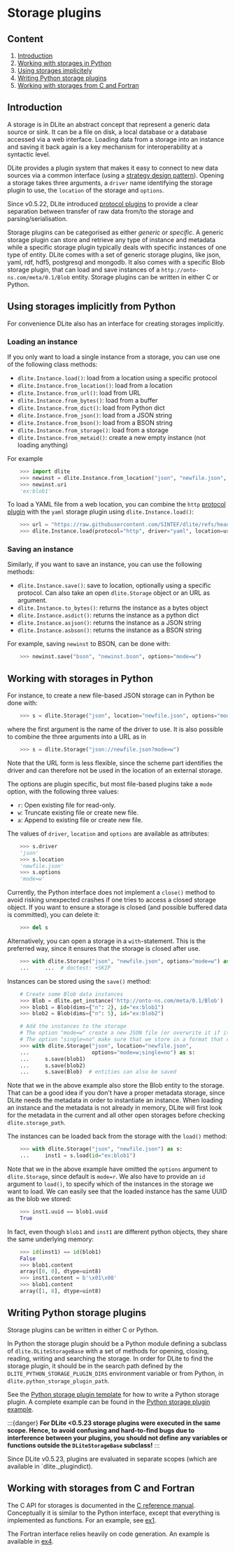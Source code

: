 Storage plugins
===============

Content
-------
  1. [Introduction](#introduction)
  2. [Working with storages in Python](#working-with-storages-in-python)
  3. [Using storages implicitely](#using-storages-implicitly)
  4. [Writing Python storage plugins](#writing-python-storage-plugins)
  5. [Working with storages from C and Fortran](#working-with-storages-from-c-and-fortran)


Introduction
------------
A storage is in DLite an abstract concept that represent a generic data source or sink.
It can be a file on disk, a local database or a database accessed via a web interface.
Loading data from a storage into an instance and saving it back again is a key mechanism for interoperability at a syntactic level.

DLite provides a plugin system that makes it easy to connect to new data sources via a common interface (using a [strategy design pattern]).
Opening a storage takes three arguments, a `driver` name identifying the storage plugin to use, the `location` of the storage and `options`.

Since v0.5.22, DLite introduced [protocol plugins] to provide a clear separation between transfer of raw data from/to the storage and parsing/serialisation.

Storage plugins can be categorised as either *generic* or *specific*.
A generic storage plugin can store and retrieve any type of instance and metadata while a specific storage plugin typically deals with specific instances of one type of entity.
DLite comes with a set of generic storage plugins, like json, yaml, rdf, hdf5, postgresql and mongodb.
It also comes with a specific Blob storage plugin, that can load and save instances of a `http://onto-ns.com/meta/0.1/Blob` entity.
Storage plugins can be written in either C or Python.


Using storages implicitly from Python
-------------------------------------
For convenience DLite also has an interface for creating storages implicitly.

### Loading an instance
If you only want to load a single instance from a storage, you can use one of the following class methods:
* `dlite.Instance.load()`: load from a location using a specific protocol
* `dlite.Instance.from_location()`: load from a location
* `dlite.Instance.from_url()`: load from URL
* `dlite.Instance.from_bytes()`: load from a buffer
* `dlite.Instance.from_dict()`: load from Python dict
* `dlite.Instance.from_json()`: load from a JSON string
* `dlite.Instance.from_bson()`: load from a BSON string
* `dlite.Instance.from_storage()`: load from a storage
* `dlite.Instance.from_metaid()`: create a new empty instance (not loading anything)

For example

```python
    >>> import dlite
    >>> newinst = dlite.Instance.from_location("json", "newfile.json", id="ex:blob1")
    >>> newinst.uri
    'ex:blob1'

```

To load a YAML file from a web location, you can combine the `http` [protocol plugin][protocol plugins] with the `yaml` storage plugin using `dlite.Instance.load()`:

```python
    >>> url = "https://raw.githubusercontent.com/SINTEF/dlite/refs/heads/master/storages/python/tests-python/input/test_meta.yaml"
    >>> dlite.Instance.load(protocol="http", driver="yaml", location=url)

```

### Saving an instance
Similarly, if you want to save an instance, you can use the following methods:
* `dlite.Instance.save()`: save to location, optionally using a specific protocol.
  Can also take an open `dlite.Storage` object or an URL as argument.
* `dlite.Instance.to_bytes()`: returns the instance as a bytes object
* `dlite.Instance.asdict()`: returns the instance as a python dict
* `dlite.Instance.asjson()`: returns the instance as a JSON string
* `dlite.Instance.asbson()`: returns the instance as a BSON string

For example, saving `newinst` to  BSON, can be done with:

```python
    >>> newinst.save("bson", "newinst.bson", options="mode=w")

```


Working with storages in Python
-------------------------------
For instance, to create a new file-based JSON storage can in Python be done with:

```python
    >>> s = dlite.Storage("json", location="newfile.json", options="mode=w")

```

where the first argument is the name of the driver to use.
It is also possible to combine the three arguments into a URL as in

```python
    >>> s = dlite.Storage("json://newfile.json?mode=w")

```

Note that the URL form is less flexible, since the scheme part identifies the driver and can therefore not be used in the location of an external storage.

The options are plugin specific, but most file-based plugins take a `mode` option, with the following three values:
- `r`: Open existing file for read-only.
- `w`: Truncate existing file or create new file.
- `a`: Append to existing file or create new file.

The values of `driver`, `location` and `options` are available as attributes:

```python
    >>> s.driver
    'json'
    >>> s.location
    'newfile.json'
    >>> s.options
    'mode=w'

```

Currently, the Python interface does not implement a `close()` method to avoid risking unexpected crashes if one tries to access a closed storage object.
If you want to ensure a storage is closed (and possible buffered data is committed), you can delete it:

```python
    >>> del s

```

Alternatively, you can open a storage in a `with`-statement.
This is the preferred way, since it ensures that the storage is closed after use.

```python
    >>> with dlite.Storage("json", "newfile.json", options="mode=w") as s:
    ...     ...  # doctest: +SKIP

```

Instances can be stored using the `save()` method:


```python
    # Create some Blob data instances
    >>> Blob = dlite.get_instance('http://onto-ns.com/meta/0.1/Blob')
    >>> blob1 = Blob(dims={"n": 2}, id="ex:blob1")
    >>> blob2 = Blob(dims={"n": 5}, id="ex:blob2")

    # Add the instances to the storage
    # The option "mode=w" create a new JSON file (or overwrite it if it already exists)
    # The option "single=no" make sure that we store in a format that can accomodate multiple instances.
    >>> with dlite.Storage("json", location="newfile.json",
    ...                    options="mode=w;single=no") as s:
    ...     s.save(blob1)
    ...     s.save(blob2)
    ...     s.save(Blob)  # entities can also be saved

```

Note that we in the above example also store the Blob entity to the storage.
That can be a good idea if you don't have a proper metadata storage, since DLite needs the metadata in order to instantiate an instance.
When loading an instance and the metadata is not already in memory, DLite will first look for the metadata in the current and all other open storages before checking `dlite.storage_path`.


The instances can be loaded back from the storage with the `load()` method:

```python
    >>> with dlite.Storage("json", "newfile.json") as s:
    ...     inst1 = s.load(id="ex:blob1")

```

Note that we in the above example have omitted the `options` argument to `dlite.Storage`, since default is `mode=r`.
We also have to provide an `id` argument to `load()`, to specify which of the instances in the storage we want to load.
We can easily see that the loaded instance has the same UUID as the blob we stored:

```python
    >>> inst1.uuid == blob1.uuid
    True

```

In fact, even though `blob1` and `inst1` are different python objects, they share the same underlying memory:

```python
    >>> id(inst1) == id(blob1)
    False
    >>> blob1.content
    array([0, 0], dtype=uint8)
    >>> inst1.content = b'\x01\x08'
    >>> blob1.content
    array([1, 8], dtype=uint8)

```


Writing Python storage plugins
------------------------------
Storage plugins can be written in either C or Python.

In Python the storage plugin should be a Python module defining a subclass of `dlite.DLiteStorageBase` with a set of methods for opening, closing, reading, writing and searching the storage.
In order for DLite to find the storage plugin, it should be in the search path defined by the `DLITE_PYTHON_STORAGE_PLUGIN_DIRS` environment variable or from Python, in `dlite.python_storage_plugin_path`.

See the [Python storage plugin template] for how to write a Python storage plugin.
A complete example can be found in the [Python storage plugin example].


:::{danger}
**For DLite <0.5.23 storage plugins were executed in the same scope.
Hence, to avoid confusing and hard-to-find bugs due to interference between your plugins, you should not define any variables or functions outside the `DLiteStorageBase` subclass!**
:::

Since DLite v0.5.23, plugins are evaluated in separate scopes (which are available in `dlite._plugindict).




Working with storages from C and Fortran
----------------------------------------
The C API for storages is documented in the [C reference manual].
Conceptually it is similar to the Python interface, except that everything is implemented as functions.
For an example, see [ex1].

The Fortran interface relies heavily on code generation.
An example is available in [ex4].



[strategy design pattern]: https://en.wikipedia.org/wiki/Strategy_pattern
[C reference manual]: https://sintef.github.io/dlite/dlite/storage.html
[protocol plugins]: https://sintef.github.io/dlite/user_guide/storage_plugins.html
[Python storage plugin template]: https://github.com/SINTEF/dlite/blob/master/doc/user_guide/storage_plugin.py
[Python storage plugin example]: https://github.com/SINTEF/dlite/tree/master/examples/storage_plugin
[ex1]: https://github.com/SINTEF/dlite/tree/master/examples/ex1
[ex4]: https://github.com/SINTEF/dlite/tree/master/examples/ex4
